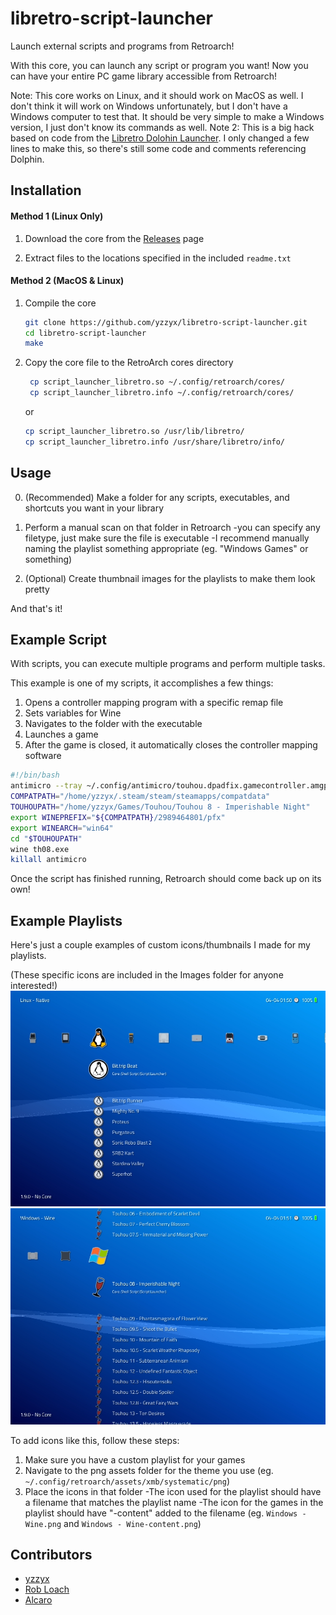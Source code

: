 # libretro-script-launcher

Launch external scripts and programs from Retroarch!

With this core, you can launch any script or program you want! Now you can have your entire PC game library accessible from Retroarch!

Note: This core works on Linux, and it should work on MacOS as well. I don't think it will work on Windows unfortunately, but I don't have a Windows computer to test that. It should be very simple to make a Windows version, I just don't know its commands as well.
Note 2: This is a big hack based on code from the [Libretro Dolohin Launcher](https://github.com/RobLoach/libretro-dolphin-launcher). I only changed a few lines to make this, so there's still some code and comments referencing Dolphin.

## Installation

#### Method 1 (Linux Only)

1. Download the core from the [Releases](https://github.com/yzzyx-network/libretro-script-launcher/releases) page

2. Extract files to the locations specified in the included `readme.txt`

#### Method 2 (MacOS & Linux)

1. Compile the core
    ``` bash
    git clone https://github.com/yzzyx/libretro-script-launcher.git
    cd libretro-script-launcher
    make
    ```

2. Copy the core file to the RetroArch cores directory
   
   ```bash
    cp script_launcher_libretro.so ~/.config/retroarch/cores/
    cp script_launcher_libretro.info ~/.config/retroarch/cores/
    ```
    or
    ``` bash
    cp script_launcher_libretro.so /usr/lib/libretro/
    cp script_launcher_libretro.info /usr/share/libretro/info/
    ```

## Usage

0. (Recommended) Make a folder for any scripts, executables, and shortcuts you want in your library

1. Perform a manual scan on that folder in Retroarch 
    -you can specify any filetype, just make sure the file is executable
    -I recommend manually naming the playlist something appropriate (eg. "Windows Games" or something)

2. (Optional) Create thumbnail images for the playlists to make them look pretty

And that's it!

## Example Script

With scripts, you can execute multiple programs and perform multiple tasks.

This example is one of my scripts, it accomplishes a few things:

1. Opens a controller mapping program with a specific remap file
2. Sets variables for Wine
3. Navigates to the folder with the executable
4. Launches a game
5. After the game is closed, it automatically closes the controller mapping software

```bash
#!/bin/bash
antimicro --tray ~/.config/antimicro/touhou.dpadfix.gamecontroller.amgp &
COMPATPATH="/home/yzzyx/.steam/steam/steamapps/compatdata"
TOUHOUPATH="/home/yzzyx/Games/Touhou/Touhou 8 - Imperishable Night"
export WINEPREFIX="${COMPATPATH}/2989464801/pfx"
export WINEARCH="win64"
cd "$TOUHOUPATH"
wine th08.exe
killall antimicro
```
Once the script has finished running, Retroarch should come back up on its own!


## Example Playlists

Here's just a couple examples of custom icons/thumbnails I made for my playlists.

(These specific icons are included in the Images folder for anyone interested!)
![](https://github.com/yzzyx-network/libretro-script-launcher/blob/master/Images/linuxplaylistsample.jpg)
![](https://github.com/yzzyx-network/libretro-script-launcher/blob/master/Images/wineplaylistsample.jpg)

To add icons like this, follow these steps:

1. Make sure you have a custom playlist for your games
2. Navigate to the png assets folder for the theme you use
    (eg. `~/.config/retroarch/assets/xmb/systematic/png`)
3. Place the icons in that folder
    -The icon used for the playlist should have a filename that matches the playlist name
    -The icon for the games in the playlist should have "-content" added to the filename
        (eg. `Windows - Wine.png` and `Windows - Wine-content.png`)

## Contributors

- [yzzyx](http://github.com/yzzyx-network)
- [Rob Loach](http://github.com/robloach)
- [Alcaro](https://github.com/Alcaro)
